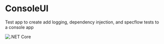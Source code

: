 # ConsoleUI
Test app to create add logging, dependency injection, and specflow tests to a console app

![.NET Core](https://github.com/GCherry/ConsoleUI/workflows/.NET%20Core/badge.svg)

